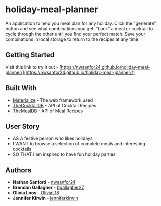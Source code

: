 # holiday-meal-planner
An application to help you meal plan for any holiday. Click the "generate" button and see what combinations you get! "Lock" a meal or cocktail to cycle through the other until you find your perfect match. Save your combinations in local storage to return to the recipes at any time.

## Getting Started
Visit this link to try it out - [https://nwsanfor24.github.io/holiday-meal-planner/](https://nwsanfor24.github.io/holiday-meal-planner//)

## Built With
* [Materialize](https://materializecss.com/) - The web framework used
* [TheCocktailDB](https://www.thecocktaildb.com/) - API of Cocktail Recipes
* [TheMealDB](https://www.themealdb.com/) - API of Meal Recipes

## User Story
* AS A festive person who likes holidays
* I WANT to browse a selection of complete meals and interesting cocktails
* SO THAT I am inspired to have fun holiday parties

## Authors
* **Nathan Sanford** - [nwsanfor24](https://github.com/nwsanfor24)
* **Brendan Gallagher** - [bgallagher27](https://github.com/bgallagher27)
* **Olivia Loos** - [OliviaL18](https://github.com/OliviaL18)
* **Jennifer Kirwin** - [jenniferkirwin](https://github.com/jenniferkirwin)